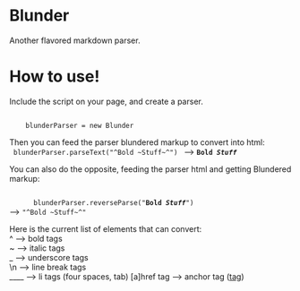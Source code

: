 Blunder
=======

Another flavored markdown parser.

How to use!
===

Include the script on your page, and create a parser.

<code>
    blunderParser = new Blunder
</code>

Then you can feed the parser blundered markup to convert into html:<br>
<code>
      blunderParser.parseText("^Bold ~Stuff~^")
</code> --> <code><b>Bold <i>Stuff</i></b></code>

You can also do the opposite, feeding the parser html and getting Blundered markup:
      
<code>
      blunderParser.reverseParse("<b>Bold <i>Stuff</i></b>")
</code> --> <code>"^Bold ~Stuff~^"</code>

Here is the current list of elements that can convert:<br>
^ --> bold tags<br>
~ --> italic tags<br>
_ --> underscore tags<br> 
\n --> line break tags<br>
____ --> li tags (four spaces, tab)
[a]href tag --> anchor tag (<a href="href">tag</a>)
